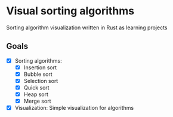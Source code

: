# Visual sorting algorithms

Sorting algorithm visualization written in Rust as learning projects

## Goals

- [X] Sorting algorithms:
    - [X] Insertion sort
    - [X] Bubble sort
    - [X] Selection sort
    - [X] Quick sort
    - [X] Heap sort
    - [X] Merge sort

- [X] Visualization: Simple visualization for algorithms
